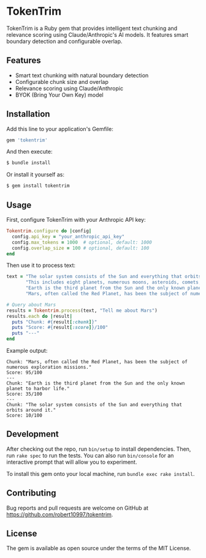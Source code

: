 # TokenTrim

TokenTrim is a Ruby gem that provides intelligent text chunking and relevance scoring using Claude/Anthropic's AI models. It features smart boundary detection and configurable overlap.

## Features

-   Smart text chunking with natural boundary detection
-   Configurable chunk size and overlap
-   Relevance scoring using Claude/Anthropic
-   BYOK (Bring Your Own Key) model

## Installation

Add this line to your application's Gemfile:

```ruby
gem 'tokentrim'
```

And then execute:

```bash
$ bundle install
```

Or install it yourself as:

```bash
$ gem install tokentrim
```

## Usage

First, configure TokenTrim with your Anthropic API key:

```ruby
Tokentrim.configure do |config|
  config.api_key = "your_anthropic_api_key"
  config.max_tokens = 1000  # optional, default: 1000
  config.overlap_size = 100 # optional, default: 100
end
```

Then use it to process text:

```ruby
text = "The solar system consists of the Sun and everything that orbits around it. " \
       "This includes eight planets, numerous moons, asteroids, comets, and other celestial objects. " \
       "Earth is the third planet from the Sun and the only known planet to harbor life. " \
       "Mars, often called the Red Planet, has been the subject of numerous exploration missions."

# Query about Mars
results = Tokentrim.process(text, "Tell me about Mars")
results.each do |result|
  puts "Chunk: #{result[:chunk]}"
  puts "Score: #{result[:score]}/100"
  puts "---"
end
```

Example output:

```
Chunk: "Mars, often called the Red Planet, has been the subject of numerous exploration missions."
Score: 95/100
---
Chunk: "Earth is the third planet from the Sun and the only known planet to harbor life."
Score: 35/100
---
Chunk: "The solar system consists of the Sun and everything that orbits around it."
Score: 10/100
```

## Development

After checking out the repo, run `bin/setup` to install dependencies. Then, run `rake spec` to run the tests. You can also run `bin/console` for an interactive prompt that will allow you to experiment.

To install this gem onto your local machine, run `bundle exec rake install`.

## Contributing

Bug reports and pull requests are welcome on GitHub at https://github.com/robert10997/tokentrim.

## License

The gem is available as open source under the terms of the MIT License.
